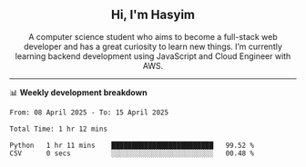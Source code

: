 <h2 align="center">Hi, I'm Hasyim</h2>

<p align="center">A computer science student who aims to become a full-stack web developer and has a great curiosity to learn new things. I’m currently learning backend development using JavaScript and Cloud Engineer with AWS.</p>

---

📊 **Weekly development breakdown**

<!--START_SECTION:waka-->

```txt
From: 08 April 2025 - To: 15 April 2025

Total Time: 1 hr 12 mins

Python   1 hr 11 mins    █████████████████████████   99.52 %
CSV      0 secs          ░░░░░░░░░░░░░░░░░░░░░░░░░   00.48 %
```

<!--END_SECTION:waka-->

<!-- - You can reach me on **hasyim11c@gmail.com** -->
